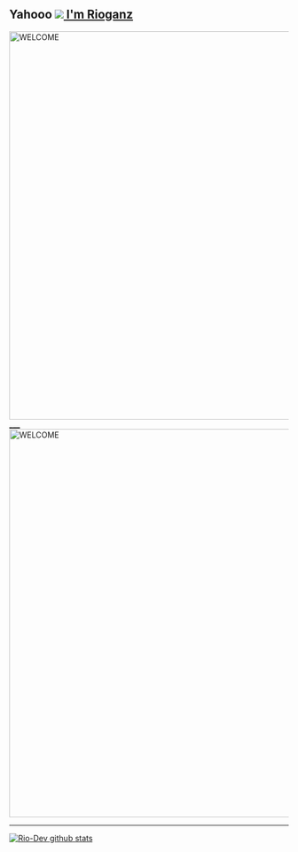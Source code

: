 ## Yahooo <a href="https://github.com/hello124-wq"><img src="https://c.tenor.com/DLWGvDkhhyMAAAAi/gray-hair-big-eyes.gif"> I'm Rioganz
<img src="https://media.tenor.com/images/254430e135f136c17673e30520341402/tenor.gif" alt="WELCOME" width="700" />
___

<img src="https://media1.tenor.com/images/ba6d7d37fa1e4ca966ac7328bf43b96c/tenor.gif" alt="WELCOME" width="700" />

___

  ![Rio-Dev github stats](https://github-readme-stats.vercel.app/api?username=Rio-dev&show_icons=true&theme=buefy&show_owner=true)
